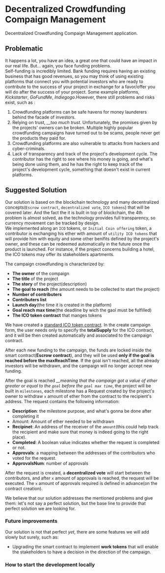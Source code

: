 # Decentralized Crowdfunding Compaign Management

Decentralized Crowdfunding Compaign Management application.

## Problematic

It happens a lot, you have an idea, a great one that could have an impact in our real life. But... again, you face funding problems. <br />
Self-funding is incredibly limited. Bank funding requires having an existing business that has good revenues, so you may think of using existing platforms that connect you with potential investors who are ready to contribute to the success of your project in exchange for a favor/offer you will do after the success of your project. Some example platforms, *Kickstarter*, *GoFundMe*, *Indiegogo*.However, there still problems and risks exist, such as :
1. Crowdfunding platforms can be safe havens for money launderers behind the facade of investors.
2. Relying on trust, *__too much trust*. Unfortunately, the promises given by the projects' owners can be broken. Multiple highly popular crowdfunding campaigns have turned out to be scams, people never get the products they paid for.
3. Crowdfunding platforms are also vulnerable to attacks from hackers and cyber-criminals.
4. Lack of transparency and track of the project's development cycle. The contributor has the right to see where his money is going, and what's being done using them, and he has the right to keep track of the project's development cycle, something that doesn't exist in current platforms.

## Suggested Solution

Our solution is based on the blockchain technology and many decentralized concepts(`Escrow contract`, `decentralized vote`, `ICO tokens`) that will be covered later. And the fact the it is built in top of blockchain, the 4th problem is almost solved, as the technology provides full transparency, so currency movement can be tracked by design. <br />
We implemented along an `ICO` tokens, or `Initial Coin offering` token, a contributor is exchanging his ether with amount of `utility ICO tokens` that will provide him with equity and some other benifits defined by the project's owner, and these can be redeemed automatically in the future once the product is launched. For instance, if the project concerns building a hotel, the ICO tokens may offer its stakeholders apartments.


The campaign crowdfunding is characterized by:
- **The owner** of the compaign
- **The title** of the project
- **The story** of the project(description)
- **The goal to reach** (the amount needs to be collected to start the project)
- **Number of contributers**
- **Contributers list**
- **Launch day**(the time it is created in the platform)
- **Goal reach max time**(the deadline by wich the gaol must be fulfilled)
- **The ICO token contract** that manges tokens

We have created a [standard ICO token contract](./contracts/ICOToken.sol). In the create campaign form, the user needs only to specify the **totalSupply** for the ICO contract, and it will be then created automatically and associated to the campaign contract.<br />

After each new funding to the campaign, the funds are locked inside the smart contract(**Escrow contract**), and they will be used **only if the goal is reached before the maxReachTime**. If the goal isn't reached, all the already investors will be withdrawn, and the campaign will no longer accept new funding.

After the goal is reached *__meaning that the campaign got a value of ether greater or equal to the `goal` before the `goal max time`*, the project will be built in `milestones`, each milestone has a Request created by the project's owner to withdraw `x` amount of ether from the contract to the recipient's address. The request contains the following information:
- **Description**: the milestone purpose, and what's gonna be done after completing it
- Amount: Amount of ether needed to be withdrawn
- **Recipinet**: An address of the receiver of the `amount`(this could help track the recipient and make sure that money is indeed going to the right place).
- **Completed**: A boolean value indicates whether the request is completed or not.
- **Approvals**: a mapping between the addresses of the contributors who voted for the request.
- **ApprovalsNum**: number of approvals

After the request is created, a **decentralized vote** will start between the contributors, and after `x` amount of approvals is reached, the request will be executed. The `x` amount of approvals required is defined in advance(on the contract creation).

We believe that our solution addresses the mentioned problems and give them: let's not say a perfect solution, but the base line to provide that perfect solution we are looking for.

### Future improvements

Our solution is not that perfect *yet*, there are some features we will add slowly but surely, such as:
- Upgrading the smart contract to implement **work tokens** that will enable the stakeholders to have a decision in the direction of the campaign.


### How to start the development locally